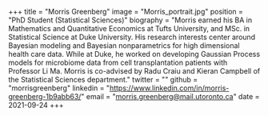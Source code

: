 +++
title = "Morris Greenberg"
image = "Morris_portrait.jpg"
position = "PhD Student (Statistical Sciences)"
biography = "Morris earned his BA in Mathematics and Quantitative Economics at Tufts University, and MSc. in Statistical Science at Duke University. His research interests center around Bayesian modeling and Bayesian nonparametrics for high dimensional health care data. While at Duke, he worked on developing Gaussian Process models for microbiome data from cell transplantation patients with Professor Li Ma. Morris is co-advised by Radu Craiu and Kieran Campbell of the Statistical Sciences department."
twitter = ""
github = "morrisgreenberg"
linkedin = "https://www.linkedin.com/in/morris-greenberg-1b9abb63/"
email = "morris.greenberg@mail.utoronto.ca"
date = 2021-09-24
+++